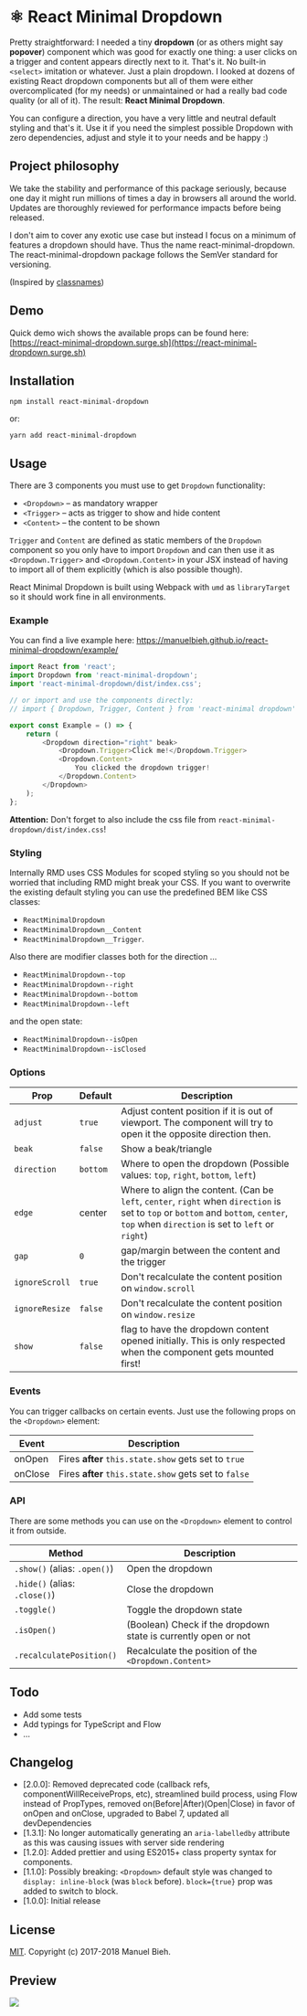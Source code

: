 # ⚛ React Minimal Dropdown

Pretty straightforward: I needed a tiny **dropdown** (or as others might say **popover**) component which was good for exactly one thing: a user clicks on a trigger and content appears directly next to it. That's it. No built-in `<select>` imitation or whatever. Just a plain dropdown. I looked at dozens of existing React dropdown components but all of them were either overcomplicated (for my needs) or unmaintained or had a really bad code quality (or all of it). The result: **React Minimal Dropdown**.

You can configure a direction, you have a very little and neutral default styling and that's it. Use it if you need the simplest possible Dropdown with zero dependencies, adjust and style it to your needs and be happy :)

## Project philosophy

We take the stability and performance of this package seriously, because one day it might run millions of times a day in browsers all around the world. Updates are thoroughly reviewed for performance impacts before being released.

I don't aim to cover any exotic use case but instead I focus on a minimum of features a dropdown should have. Thus the name react-minimal-dropdown. The react-minimal-dropdown package follows the SemVer standard for versioning.

(Inspired by [classnames](https://github.com/JedWatson/classnames#project-philosophy))

## Demo

Quick demo wich shows the available props can be found here:
[https://react-minimal-dropdown.surge.sh](https://react-minimal-dropdown.surge.sh)

## Installation

```
npm install react-minimal-dropdown
```

or:

```
yarn add react-minimal-dropdown
```

## Usage

There are 3 components you must use to get `Dropdown` functionality:

-   `<Dropdown>` – as mandatory wrapper
-   `<Trigger>` – acts as trigger to show and hide content
-   `<Content>` – the content to be shown

`Trigger` and `Content` are defined as static members of the `Dropdown` component so you only have to import `Dropdown` and can then use it as `<Dropdown.Trigger>` and `<Dropdown.Content>` in your JSX instead of having to import all of them explicitly (which is also possible though).

React Minimal Dropdown is built using Webpack with `umd` as `libraryTarget` so it should work fine in all environments.

### Example

You can find a live example here:
https://manuelbieh.github.io/react-minimal-dropdown/example/

```js
import React from 'react';
import Dropdown from 'react-minimal-dropdown';
import 'react-minimal-dropdown/dist/index.css';

// or import and use the components directly:
// import { Dropdown, Trigger, Content } from 'react-minimal dropdown'

export const Example = () => {
    return (
        <Dropdown direction="right" beak>
            <Dropdown.Trigger>Click me!</Dropdown.Trigger>
            <Dropdown.Content>
                You clicked the dropdown trigger!
            </Dropdown.Content>
        </Dropdown>
    );
};
```

**Attention:** Don't forget to also include the css file from `react-minimal-dropdown/dist/index.css`!

### Styling

Internally RMD uses CSS Modules for scoped styling so you should not be worried that including RMD might break your CSS. If you want to overwrite the existing default styling you can use the predefined BEM like CSS classes:

-   `ReactMinimalDropdown`
-   `ReactMinimalDropdown__Content`
-   `ReactMinimalDropdown__Trigger`.

Also there are modifier classes both for the direction …

-   `ReactMinimalDropdown--top`
-   `ReactMinimalDropdown--right`
-   `ReactMinimalDropdown--bottom`
-   `ReactMinimalDropdown--left`

and the open state:

-   `ReactMinimalDropdown--isOpen`
-   `ReactMinimalDropdown--isClosed`

### Options

| Prop           | Default  | Description                                                                                                                                                                            |
| -------------- | -------- | -------------------------------------------------------------------------------------------------------------------------------------------------------------------------------------- |
| `adjust`       | `true`   | Adjust content position if it is out of viewport. The component will try to open it the opposite direction then.                                                                       |
| `beak`         | `false`  | Show a beak/triangle                                                                                                                                                                   |
| `direction`    | `bottom` | Where to open the dropdown (Possible values: `top`, `right`, `bottom`, `left`)                                                                                                         |
| `edge`         | center   | Where to align the content. (Can be `left`, `center`, `right` when `direction` is set to `top` or `bottom` and `bottom`, `center`, `top` when `direction` is set to `left` or `right`) |
| `gap`          | `0`      | gap/margin between the content and the trigger                                                                                                                                         |
| `ignoreScroll` | `true`   | Don't recalculate the content position on `window.scroll`                                                                                                                              |
| `ignoreResize` | `false`  | Don't recalculate the content position on `window.resize`                                                                                                                              |
| `show`         | `false`  | flag to have the dropdown content opened initially. This is only respected when the component gets mounted first!                                                                      |

### Events

You can trigger callbacks on certain events. Just use the following props on the `<Dropdown>` element:

| Event   | Description                                           |
| ------- | ----------------------------------------------------- |
| onOpen  | Fires **after** `this.state.show` gets set to `true`  |
| onClose | Fires **after** `this.state.show` gets set to `false` |

### API

There are some methods you can use on the `<Dropdown>` element to control it from outside.

| Method                        | Description                                                    |
| ----------------------------- | -------------------------------------------------------------- |
| `.show()` (alias: `.open()`)  | Open the dropdown                                              |
| `.hide()` (alias: `.close()`) | Close the dropdown                                             |
| `.toggle()`                   | Toggle the dropdown state                                      |
| `.isOpen()`                   | (Boolean) Check if the dropdown state is currently open or not |
| `.recalculatePosition()`      | Recalculate the position of the `<Dropdown.Content>`           |

## Todo

-   Add some tests
-   Add typings for TypeScript and Flow
-   …

## Changelog

-   [2.0.0]: Removed deprecated code (callback refs, componentWillReceiveProps, etc), streamlined build process, using Flow instead of PropTypes, removed on(Before|After)(Open|Close) in favor of onOpen and onClose, upgraded to Babel 7, updated all devDependencies
-   [1.3.1]: No longer automatically generating an `aria-labelledby` attribute as this was causing issues with server side rendering
-   [1.2.0]: Added prettier and using ES2015+ class property syntax for components.
-   [1.1.0]: Possibly breaking: `<Dropdown>` default style was changed to `display: inline-block` (was `block` before). `block={true}` prop was added to switch to block.
-   [1.0.0]: Initial release

## License

[MIT](LICENSE). Copyright (c) 2017-2018 Manuel Bieh.

## Preview

![](src/example/screenshot.png)
